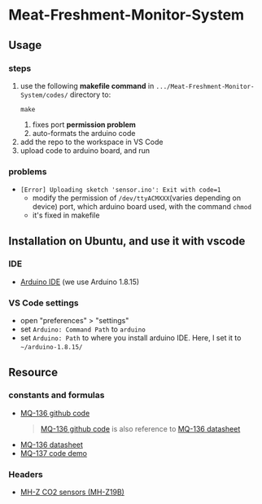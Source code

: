 # Meat-Freshment-Monitor-System

## Usage
### steps
1. use the following __makefile command__ in `.../Meat-Freshment-Monitor-System/codes/` directory to:
	```bash=
	make
	```
	1. fixes port __permission problem__
	2. auto-formats the arduino code
2. add the repo to the workspace in VS Code
3. upload code to arduino board, and run
### problems
- `[Error] Uploading sketch 'sensor.ino': Exit with code=1`
	- modify the permission of `/dev/ttyACMXXX`(varies depending on device) port, which arduino board used, with the command `chmod`
	- it's fixed in makefile
## Installation on Ubuntu, and use it with vscode
### IDE
- [Arduino IDE](https://www.arduino.cc/en/software) (we use Arduino 1.8.15)
### VS Code settings
- open "preferences" > "settings"
- set `Arduino: Command Path` to `arduino`
- set `Arduino: Path` to where you install arduino IDE. Here, I set it to `~/arduino-1.8.15/`

## Resource
### constants and formulas
- [MQ-136 github code](https://github.com/empierre/arduino/blob/master/AirQuality-Multiple_Gas_Sensor1_4.ino)
	> [MQ-136 github code](https://github.com/empierre/arduino/blob/master/AirQuality-Multiple_Gas_Sensor1_4.ino) is also reference to [MQ-136 datasheet](http://china-total.com/product/meter/gas-sensor/MQ136.pdf)
- [MQ-136 datasheet](http://china-total.com/product/meter/gas-sensor/MQ136.pdf)
- [MQ-137 code demo](https://circuitdigest.com/microcontroller-projects/arduino-mq137-ammonia-sensor)
### Headers
- [MH-Z CO2 sensors (MH-Z19B)](https://github.com/tobiasschuerg/MH-Z-CO2-Sensors)